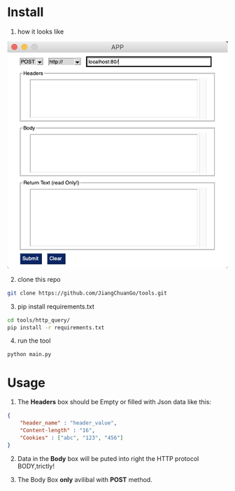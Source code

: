 # Install

1. how it looks like

![img](https://raw.githubusercontent.com/JiangChuanGo/imgbed/master/2019/12/screen_cap.png)

2. clone this repo
  ```bash
  git clone https://github.com/JiangChuanGo/tools.git 
  ```

3. pip install requirements.txt
  ```bash
  cd tools/http_query/
  pip install -r requirements.txt
  ```

4. run the tool
  ```bash
  python main.py
  ```

# Usage

1. The **Headers** box should be Empty or filled with Json data like this:
```json
{
    "header_name" : "header_value",
    "Content-length" : "16",
    "Cookies" : ["abc", "123", "456"]
}
```

2. Data in the **Body** box will be puted into right the HTTP protocol BODY,trictly!

3. The Body Box **only** avilibal with **POST** method.
